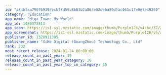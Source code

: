 ```yaml
---
id: "a84bfaa790769397ecbf8d59b8b83b2a863e02de6a80dfac061c17e0e7e49260"
category: "Education"
app_name: "Miga Town: My World"
app_id: 1480473813
app_icon: https://is1-ssl.mzstatic.com/image/thumb/Purple126/v4/bc/37/25/bc372529-8475-8235-3e32-c2c096f70e20/AppIcon-1x_U007emarketing-0-7-0-85-220-0.png/1024x1024bb.png
app_screenshot: https://is1-ssl.mzstatic.com/image/thumb/Purple126/v4/a3/c2/ff/a3c2ff53-c5d9-9fd5-2a93-f64cca640e5c/pr_source.png/2688x1242bb.png
publisher_id: 1328911385
publisher_name: "XiHe Digital (GuangZhou) Technology Co., Ltd"
rank: 232
most_recent_release: 2024-01-24 00:00:00
release_count_in_past_year: 19
release_count_in_past_year_category: 16
release_count_in_past_year_top_in_category: 35
---
```

